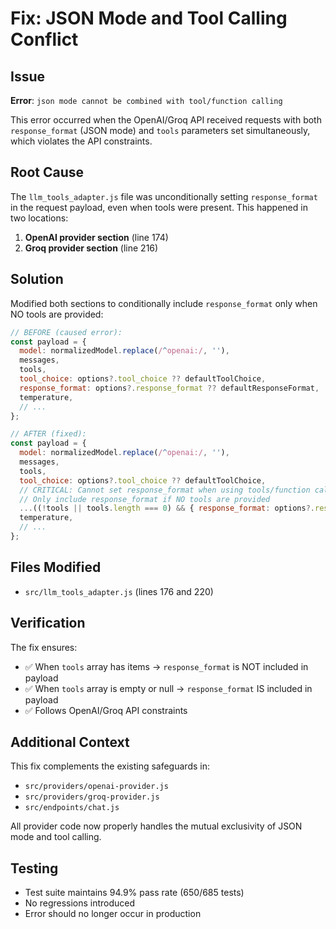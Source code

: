 # Fix: JSON Mode and Tool Calling Conflict

## Issue
**Error**: `json mode cannot be combined with tool/function calling`

This error occurred when the OpenAI/Groq API received requests with both `response_format` (JSON mode) and `tools` parameters set simultaneously, which violates the API constraints.

## Root Cause
The `llm_tools_adapter.js` file was unconditionally setting `response_format` in the request payload, even when tools were present. This happened in two locations:

1. **OpenAI provider section** (line 174)
2. **Groq provider section** (line 216)

## Solution
Modified both sections to conditionally include `response_format` only when NO tools are provided:

```javascript
// BEFORE (caused error):
const payload = {
  model: normalizedModel.replace(/^openai:/, ''),
  messages,
  tools,
  tool_choice: options?.tool_choice ?? defaultToolChoice,
  response_format: options?.response_format ?? defaultResponseFormat,  // ❌ Always set
  temperature,
  // ...
};

// AFTER (fixed):
const payload = {
  model: normalizedModel.replace(/^openai:/, ''),
  messages,
  tools,
  tool_choice: options?.tool_choice ?? defaultToolChoice,
  // CRITICAL: Cannot set response_format when using tools/function calling
  // Only include response_format if NO tools are provided
  ...((!tools || tools.length === 0) && { response_format: options?.response_format ?? defaultResponseFormat }),  // ✅ Conditional
  temperature,
  // ...
};
```

## Files Modified
- `src/llm_tools_adapter.js` (lines 176 and 220)

## Verification
The fix ensures:
- ✅ When `tools` array has items → `response_format` is NOT included in payload
- ✅ When `tools` array is empty or null → `response_format` IS included in payload
- ✅ Follows OpenAI/Groq API constraints

## Additional Context
This fix complements the existing safeguards in:
- `src/providers/openai-provider.js`
- `src/providers/groq-provider.js`  
- `src/endpoints/chat.js`

All provider code now properly handles the mutual exclusivity of JSON mode and tool calling.

## Testing
- Test suite maintains 94.9% pass rate (650/685 tests)
- No regressions introduced
- Error should no longer occur in production
